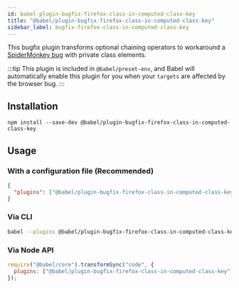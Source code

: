 ```yaml
---
id: babel-plugin-bugfix-firefox-class-in-computed-class-key
title: "@babel/plugin-bugfix-firefox-class-in-computed-class-key"
sidebar_label: bugfix-firefox-class-in-computed-class-key
---
```


This bugfix plugin transforms optional chaining operators to workaround a [SpiderMonkey bug](https://bugzilla.mozilla.org/show_bug.cgi?id=1887677) with private class elements.

:::tip
This plugin is included in `@babel/preset-env`, and Babel will automatically enable this plugin for you when your `targets` are affected by the browser bug.
:::

## Installation

```shell npm2yarn
npm install --save-dev @babel/plugin-bugfix-firefox-class-in-computed-class-key
```

## Usage

### With a configuration file (Recommended)

```json title="babel.config.json"
{
  "plugins": ["@babel/plugin-bugfix-firefox-class-in-computed-class-key"]
}
```

### Via CLI

```sh title="Shell"
babel --plugins @babel/plugin-bugfix-firefox-class-in-computed-class-key script.js
```

### Via Node API

```js title="JavaScript"
require("@babel/core").transformSync("code", {
  plugins: ["@babel/plugin-bugfix-firefox-class-in-computed-class-key"],
});
```
